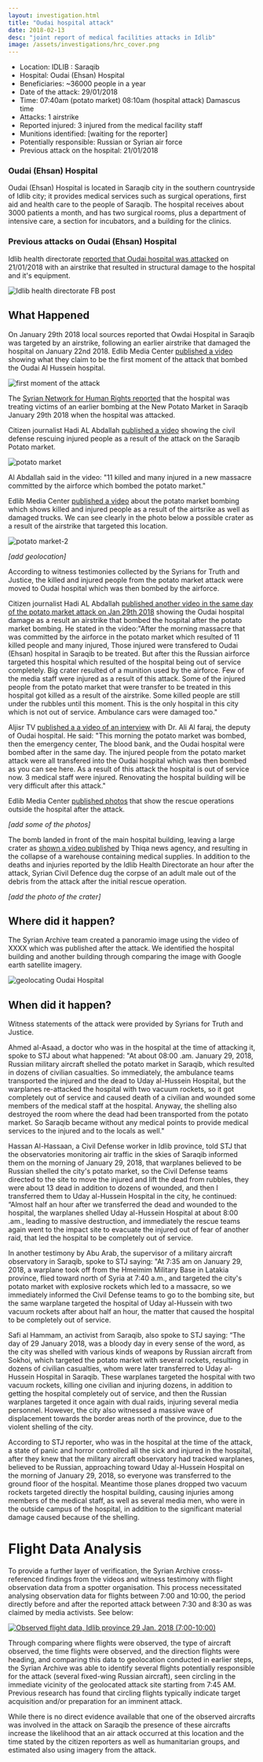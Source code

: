 ```yaml
---
layout: investigation.html
title: "Oudai hospital attack"
date: 2018-02-13
desc: "joint report of medical facilities attacks in Idlib"
image: /assets/investigations/hrc_cover.png
---
```


- Location: IDLIB : Saraqib
- Hospital: Oudai (Ehsan) Hospital
- Beneficiaries: ~36000 people in a year
- Date of the attack: 29/01/2018
- Time: 07:40am (potato market) 08:10am (hospital attack) Damascus time
- Attacks: 1 airstrike
- Reported injured: 3 injured from the medical facility staff
- Munitions identified: [waiting for the reporter]
- Potentially responsible: Russian or Syrian air force
- Previous attack on the hospital: 21/01/2018

### Oudai (Ehsan) Hospital

Oudai (Ehsan) Hospital is located in Saraqib city in the southern countryside of Idlib city; it provides medical services such as surgical operations, first aid and health care to the people of Saraqib. The hospital receives about 3000 patients a month, and has two surgical rooms, plus a department of intensive care, a section for incubators, and a building for the clinics.

### Previous attacks on Oudai (Ehsan) Hospital

Idlib health directorate [reported that Oudai hospital was attacked](https://www.facebook.com/Idleb.Health.Directorate/posts/1190245281078825) on 21/01/2018 with an airstrike that resulted in structural damage to the hospital and it's equipment.

![Idlib health directorate FB post](/drafts/assets/pre-attack-oudai.png)

## What Happened

On January 29th 2018 local sources reported that Owdai Hospital in Saraqib was targeted by an airstrike, following an earlier airstrike that damaged the hospital on January 22nd 2018.
Edlib Media Center [published a video](https://www.youtube.com/watch?v=wQAVO0VECTs) showing what they claim to be the first moment of the attack that bombed the Oudai Al Hussein hospital.

![first moment of the attack](/drafts/assets/first-moment.png)

The [Syrian Network for Human Rights reported](http://sn4hr.org/sites/news/2018/01/29/russian-forces-shelled-oday-saraqeb-hospital-saraqeb-city-idlib-suburbs-january-29/) that the hospital was treating victims of an earlier bombing at the New Potato Market in Saraqib January 29th 2018 when the hospital was attacked.

Citizen journalist Hadi AL Abdallah [published a video](https://www.youtube.com/watch?v=DHf5r3aPhgU) showing the civil defense rescuing injured people as a result of the attack on the Saraqib Potato market.

![potato market](/drafts/assets/potator-market-1.png)

Al Abdallah said in the video: "11 killed and many injured in a new massacre committed by the airforce which bombed the potato market."

Edlib Media Center [published a video](https://www.youtube.com/watch?v=kEh1xqI9UJ8) about the potato market bombing which shows killed and injured people as a result of the airtsrike as well as damaged trucks. We can see clearly in the photo below a possible crater as a result of the airstrike that targeted this location. 

![potato market-2](/drafts/assets/crater-potato-market.png)

_[add geolocation]_

According to witness testimonies collected by the Syrians for Truth and Justice, the killed and injured people from the potato market attack were moved to Oudai hospital which was then bombed by the airforce.

Citizen journalist Hadi AL Abdallah [published another video in the same day of the potato market attack on Jan 29th 2018](https://www.youtube.com/watch?v=R1LYNZ5-1BA) showing the Oudai hospital damage as a result an airstrike that bombed the hospital after the potato market bombing. He stated in the video:"After the morning massacre that was committed by the airforce in the potato market which resulted of 11 killed people and many injured, Those injured were transfered to Oudai (Ehsan) hospital in Saraqib to be treated. But after this the Russian airforce targeted this hospital which resulted of the hospital being out of service completely. Big crater resulted of a munition used by the airforce. Few of the media staff were injured as a result of this attack. Some of the injured people from the potato market that were transfer to be treated in this hospital got killed as a result of the airstrike. Some killed people are still under the rubbles until this moment. This is the only hospital in this city which is not out of service. Ambulance cars were damaged too."

Aljisr TV [published a a video of an interview](https://www.youtube.com/watch?v=dmcvVs1l3LY) with Dr. Ali Al faraj, the deputy of Oudai hospital. He said: "This morning the potato market was bombed, then the emergency center, The blood bank, and the Oudai hospital were bombed after in the same day. The injured people from the potato market attack were all transfered into the Oudai hospital which was then bombed as you can see here. As a result of this attack the hospital is out of service now. 3 medical staff were injured. Renovating the hospital building will be very difficult after this attack."

Edlib Media Center [published photos](https://www.facebook.com/EdlibEmc1/photos/pcb.2020739931472899/2020739648139594/?type=3&theater) that show the rescue operations outside the hospital after the attack.

_[add some of the photos]_

The bomb landed in front of the main hospital building, leaving a large crater as [shown a video published](https://www.youtube.com/watch?v=qi_h0TDek5A) by Thiqa news agency, and resulting in the collapse of a warehouse containing medical supplies. In addition to the deaths and injuries reported by the Idlib Health Directorate an hour after the attack, Syrian Civil Defence dug the corpse of an adult male out of the debris from the attack after the initial rescue operation.

_[add the photo of the crater]_

## Where did it happen?

The Syrian Archive team created a panoramio image using the video of XXXX which was published after the attack.
We identified the hospital building and another building through comparing the image with Google earth satellite imagery.

![geolocating Oudai Hospital](/drafts/assets/oudai-geolocation-1.jpg)

## When did it happen?


Witness statements of the attack were provided by Syrians for Truth and Justice.

Ahmed al-Asaad, a doctor who was in the hospital at the time of attacking it, spoke to STJ about what happened:
"At about 08:00 .am. January 29, 2018, Russian military aircraft shelled the potato market in Saraqib, which resulted in dozens of civilian casualties. So immediately, the ambulance teams transported the injured and the dead to Uday al-Hussein Hospital, but the warplanes re-attacked the hospital with two vacuum rockets, so it got completely out of service and caused death of a civilian and wounded some members of the medical staff at the hospital. Anyway, the shelling also destroyed the room where the dead had been transported from the potato market. So Saraqib became without any medical points to provide medical services to the injured and to the locals as well."

Hassan Al-Hassaan, a Civil Defense worker in Idlib province, told STJ that the observatories monitoring air traffic in the skies of Saraqib informed them on the morning of January 29, 2018, that warplanes believed to be Russian shelled the city's potato market, so the Civil Defense teams directed to the site to move the injured and lift the dead from rubbles, they were about 13 dead in addition to dozens of wounded, and then I transferred them to Uday al-Hussein Hospital in the city, he continued:
“Almost half an hour after we transferred the dead and wounded to the hospital, the warplanes shelled Uday al-Hussein Hospital at about 8:00 .am., leading to massive destruction, and immediately the rescue teams again went to the impact site to evacuate the injured out of fear of another raid, that led the hospital to be completely out of service.

In another testimony by Abu Arab, the supervisor of a military aircraft observatory in Saraqib, spoke to STJ saying:
"At 7:35 am on January 29, 2018, a warplane took off from the Hmeimim Military Base in Latakia province, flied toward north of Syria at 7:40 a.m., and targeted the city's potato market with explosive rockets which led to a massacre, so we immediately informed the Civil Defense teams to go to the bombing site, but the same warplane targeted the hospital of Uday al-Hussein with two vacuum rockets after about half an hour, the matter that caused the hospital to be completely out of service.

Safi al Hammam, an activist from Saraqib, also spoke to STJ saying:
“The day of 29 January 2018, was a bloody day in every sense of the word, as the city was shelled with various kinds of weapons by Russian aircraft from Sokhoi, which targeted the potato market with several rockets, resulting in dozens of civilian casualties, whom were later transferred to Uday al-Hussein Hospital in Saraqib. These warplanes targeted the hospital with two vacuum rockets, killing one civilian and injuring dozens, in addition to getting the hospital completely out of service, and then the Russian warplanes targeted it once again with dual raids, injuring several media personnel. However, the city also witnessed a massive wave of displacement towards the border areas north of the province, due to the violent shelling of the city.

According to STJ reporter, who was in the hospital at the time of the attack, a state of panic and horror controlled all the sick and injured in the hospital, after they knew that the military aircraft observatory had tracked warplanes, believed to be Russian, approaching toward Uday al-Hussein Hospital on the morning of January 29, 2018, so everyone was transferred to the ground floor of the hospital. Meantime those planes dropped two vacuum rockets targeted directly the hospital building, causing injuries among members of the medical staff, as well as several media men, who were in the outside campus of the hospital, in addition to the significant material damage caused because of the shelling.

# Flight Data Analysis

To provide a further layer of verification, the Syrian Archive cross-referenced findings from the videos and witness testimony with flight observation data from a spotter organisation. This process necessitated analysing observation data for flights between 7:00 and 10:00, the period directly before and after the reported attack between 7:30 and 8:30 as was claimed by media activists. See below:

[//]: <> (Start tableau embed code)

<div class='tableauPlaceholder' id='viz1518615160437' style='position: relative'><noscript><a href='#'><img alt='Observed flight data, Idlib province 29 Jan. 2018 (7:00-10:00) ' src='https:&#47;&#47;public.tableau.com&#47;static&#47;images&#47;29&#47;29012018_saraqib&#47;Sheet1&#47;1_rss.png' style='border: none' /></a></noscript><object class='tableauViz'  style='display:none;'><param name='host_url' value='https%3A%2F%2Fpublic.tableau.com%2F' /> <param name='embed_code_version' value='3' /> <param name='site_root' value='' /><param name='name' value='29012018_saraqib&#47;Sheet1' /><param name='tabs' value='no' /><param name='toolbar' value='yes' /><param name='static_image' value='https:&#47;&#47;public.tableau.com&#47;static&#47;images&#47;29&#47;29012018_saraqib&#47;Sheet1&#47;1.png' /> <param name='animate_transition' value='yes' /><param name='display_static_image' value='yes' /><param name='display_spinner' value='yes' /><param name='display_overlay' value='yes' /><param name='display_count' value='yes' /><param name='filter' value='publish=yes' /></object></div>                <script type='text/javascript'>                    var divElement = document.getElementById('viz1518615160437');                    var vizElement = divElement.getElementsByTagName('object')[0];                    vizElement.style.width='100%';vizElement.style.height=(divElement.offsetWidth*0.75)+'px';                    var scriptElement = document.createElement('script');                    scriptElement.src = 'https://public.tableau.com/javascripts/api/viz_v1.js';                    vizElement.parentNode.insertBefore(scriptElement, vizElement);                </script>

[//]: <> (End tableau embed code)

Through comparing where flights were observed, the type of aircraft observed, the time flights were observed, and the direction flights were heading, and comparing this data to geolocation conducted in earlier steps, the Syrian Archive was able to identify several flights potentially responsible for the attack (several fixed-wing Russian aircraft), seen circling in the immediate vicinity of the geolocated attack site starting from 7:45 AM. Previous research has found that circling flights typically indicate target acquisition and/or preparation for an imminent attack.

While there is no direct evidence available that one of the observed aircrafts was involved in the attack on Saraqib the presence of these aircrafts increase the likelihood that an air attack occurred at this location and the time stated by the citizen reporters as well as humanitarian groups, and estimated also using imagery from the attack.
